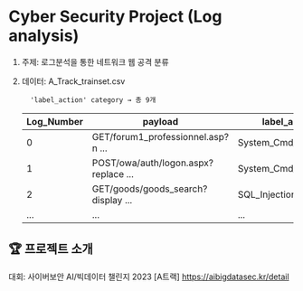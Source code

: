 # Cyber Security Project (Log analysis)

 1. 주제: 로그분석을 통한 네트워크 웹 공격 분류
 2. 데이터: A_Track_trainset.csv

    
          'label_action' category → 총 9개

    
    |Log_Number|payload|label_action|
    |------|---|---|
    |0|GET/forum1_professionnel.asp?n ...|System_Cmd_Execution|
    |1|POST/owa/auth/logon.aspx?replace ...|System_Cmd_Execution|
    |2|GET/goods/goods_search?display ...|SQL_Injection|
    |...|...|...|





## 🏆 프로젝트 소개
대회: 사이버보안 AI/빅데이터 챌린지 2023 [A트랙] <https://aibigdatasec.kr/detail>
